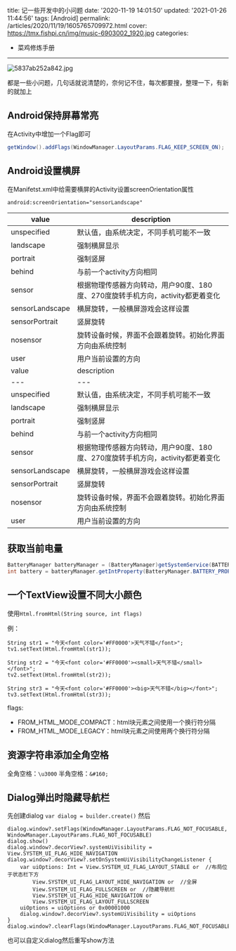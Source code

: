 title: 记一些开发中的小问题
date: '2020-11-19 14:01:50'
updated: '2021-01-26 11:44:56'
tags: [Android]
permalink: /articles/2020/11/19/1605765709972.html
cover: https://tmx.fishpi.cn/img/music-6903002_1920.jpg
categories: 
- 菜鸡修炼手册
---
![5837ab252a842.jpg](https://tmx.fishpi.cn/img/music-6903002_1920.jpg)

都是一些小问题，几句话就说清楚的，奈何记不住，每次都要搜，整理一下，有新的就加上

## Android保持屏幕常亮

在Activity中增加一个Flag即可

```java
getWindow().addFlags(WindowManager.LayoutParams.FLAG_KEEP_SCREEN_ON);
```

## Android设置横屏

在Manifetst.xml中给需要横屏的Activity设置screenOrientation属性

```xml
android:screenOrientation="sensorLandscape"
```

| value | description|
| --- | --- | 
| unspecified  | 默认值，由系统决定，不同手机可能不一致 | 
| landscape |  强制横屏显示 |
|portrait|强制竖屏|
|behind|与前一个activity方向相同|
|sensor|根据物理传感器方向转动，用户90度、180度、270度旋转手机方向，activity都更着变化|
|sensorLandscape|横屏旋转，一般横屏游戏会这样设置|
|sensorPortrait|竖屏旋转|
|nosensor|旋转设备时候，界面不会跟着旋转。初始化界面方向由系统控制|
|user|用户当前设置的方向|
| value | description|
| --- | --- | 
| unspecified  | 默认值，由系统决定，不同手机可能不一致 | 
| landscape |  强制横屏显示 |
|portrait|强制竖屏|
|behind|与前一个activity方向相同|
|sensor|根据物理传感器方向转动，用户90度、180度、270度旋转手机方向，activity都更着变化|
|sensorLandscape|横屏旋转，一般横屏游戏会这样设置|
|sensorPortrait|竖屏旋转|
|nosensor|旋转设备时候，界面不会跟着旋转。初始化界面方向由系统控制|
|user|用户当前设置的方向|

## 获取当前电量

```java
BatteryManager batteryManager = (BatteryManager)getSystemService(BATTERY_SERVICE);
int battery = batteryManager.getIntProperty(BatteryManager.BATTERY_PROPERTY_CAPACITY)；
```

## 一个TextView设置不同大小颜色

使用`Html.fromHtml(String source, int flags)`

例：

```
String str1 = "今天<font color='#FF0000'>天气不错</font>";
tv1.setText(Html.fromHtml(str1));
```

```
String str2 = "今天<font color='#FF0000'><small>天气不错</small></font>";
tv2.setText(Html.fromHtml(str2));
```

```
String str3 = "今天<font color='#FF0000'><big>天气不错</big></font>";
tv3.setText(Html.fromHtml(str3));
```

flags:

* FROM_HTML_MODE_COMPACT：html块元素之间使用一个换行符分隔
* FROM_HTML_MODE_LEGACY：html块元素之间使用两个换行符分隔

## 资源字符串添加全角空格

全角空格：`\u3000`
半角空格：`&#160;`

## Dialog弹出时隐藏导航栏
先创建dialog
`var dialog = builder.create()`
然后
```
dialog.window?.setFlags(WindowManager.LayoutParams.FLAG_NOT_FOCUSABLE, WindowManager.LayoutParams.FLAG_NOT_FOCUSABLE)
dialog.show()
dialog.window?.decorView?.systemUiVisibility = View.SYSTEM_UI_FLAG_HIDE_NAVIGATION
dialog.window?.decorView?.setOnSystemUiVisibilityChangeListener {
    var uiOptions: Int = View.SYSTEM_UI_FLAG_LAYOUT_STABLE or  //布局位于状态栏下方
        View.SYSTEM_UI_FLAG_LAYOUT_HIDE_NAVIGATION or  //全屏
        View.SYSTEM_UI_FLAG_FULLSCREEN or  //隐藏导航栏
        View.SYSTEM_UI_FLAG_HIDE_NAVIGATION or
        View.SYSTEM_UI_FLAG_LAYOUT_FULLSCREEN
    uiOptions = uiOptions or 0x00001000
    dialog.window?.decorView?.systemUiVisibility = uiOptions
}
dialog.window?.clearFlags(WindowManager.LayoutParams.FLAG_NOT_FOCUSABLE)
```
也可以自定义dialog然后重写show方法

